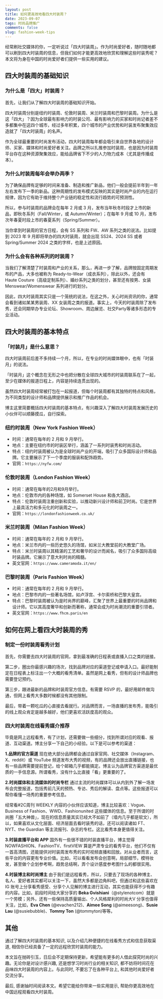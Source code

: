 ```yaml
---
layout: post
title: 如何更高效地看四大时装周？
date: 2023-09-07
tags: 时尚品牌推广
comments: false
slug: fashion-week-tips
---
```


经常刷社交媒体的你，一定听说过「四大时装周」。作为时尚爱好者，随时随地都可以刷到四大时装周的信息，但我们如何才能更高效地欣赏和理解这些时装秀呢？本文将为身在中国的时尚爱好者们提供一些实用的建议。

## 四大时装周的基础知识
### 为什么是「四大」时装周？
首先，让我们从了解四大时装周的基础知识开始。

四大时装周分别是纽约时装周、伦敦时装周、米兰时装周和巴黎时装周。为什么是这「四大」？因为全球最有影响力的时装公司、最有影响力的买家和时尚记者差不多都集中在这四个城市，经过多年积累，四个城市的产业优势和时装发布聚集效应造就了「四大时装周」的名声。

作为全球最重要的时尚发布活动，四大时装周每年都会吸引来自世界各地的设计师、买家、媒体和时尚爱好者关注。品牌之所以扎推参加时装周，也是因为时装周平台存在这种资源聚集效应，能给品牌省下不少的人力物力成本（尤其是传播成本）。

### 为什么时装周每年会举办两季？
为了确保品牌有足够的时间来准备、制造和推广新品，他们一般会提前半年到一年左右发布下一季的新品。这种周期性的发布模式反映的其实是时尚产业的内在运行规律，因为它有助于维持整个产业链的稳定性和流行趋势的可预测性。

所以，参与时装周的品牌会在每年 2 月或 3 月，发布当年秋冬时段才上市的新品，即秋冬系列（Fall/Winter，或 Autumn/Winter）；在每年 9 月或 10 月，发布次年春夏时段上市的春夏系列（Spring/Summer）。

当你拿到时装周的官方日程，会有 SS 系列和 FW、AW 系列之类的说法。比如提到 2023 年 9 月即将举办的四大时装周，就会出现 SS24、2024 SS 或者 Spring/Summer 2024 之类的字样，也是上述原因。

### 为什么会有各种系列的时装周？
当我们了解清楚了时装周和产业的关系，那么，再进一步了解，品牌按固定周期发布的产品，大多也被称为 Ready-to-Wear（成衣系列），除此以外，还会有 Haute Couture（高级定制系列）、婚纱系列之类的划分，甚至还有按男、女装 Menswear/Womenswear 系列进行的划分。

因此，四大时装周其实只是一个笼统的说法，在这之外，关心时尚资讯的你，通常会看到诸如某某男装周、XX 女装周之类的报道。事实上，今天的时装周除了发布秀，还会同期举办专业论坛、Showroom、周边展览、社交Party等诸多形态的专业活动。

## 四大时装周的基本特点
### 「时装月」是什么意思？
四大时装周前后差不多持续一个月，所以，在专业的时尚媒体眼中，也有「时装月」的说法。

「时装月」这个概念在无形之中也把分散在全球四大城市的时装周联系在了一起，至少在媒体的报道日程上，内容是持续连贯出现的。

虽然四大时装周经常被打包在一起报道，但每个时装周都有其独特的特点和风格，为不同类型的设计师和品牌提供展示和推广作品的机会。

博主这里简要概括四大时装周的基本特点，有兴趣深入了解四大时装周发展历史的小伙伴可以顺藤摸瓜，自行探索。

### 纽约时装周（New York Fashion Week）
   - 时间：通常在每年的 2 月和 9 月举行。
   - 地点：主要在纽约市的时装区举行，涵盖了一系列时装秀和时尚活动。
   - 特点：纽约时装周被认为是全球时尚产业的开端，吸引了众多国际设计师和品牌。它主要展示了下一个季度的服装和配饰趋势。
   - 官网：`https://nyfw.com/`

### 伦敦时装周（London Fashion Week）
   - 时间：通常在每年的2月和9月举行。
   - 地点：伦敦市内的各种场馆，如 Somerset House 和各大酒店。
   - 特点：伦敦时装周注重创新和实验，以推动新兴设计师和前卫时尚。它是世界上最具活力和多元化的时装周之一。   
   - 官网：`https://londonfashionweek.co.uk/`

### 米兰时装周（Milan Fashion Week）
   - 时间：通常在每年的 2 月和 9 月举行。
   - 地点：米兰市内的一些历史悠久的场馆，如米兰大教堂前的大教堂广场。
   - 特点：米兰时装周以其精湛的工艺和奢华的设计而闻名，吸引了众多国际高级时装品牌。它展示了意大利时尚的精髓。   
   - 英文官网：`https://www.cameramoda.it/en/`

### 巴黎时装周（Paris Fashion Week）
   - 时间：通常在每年的 2 月和 9 月举行。
   - 地点：巴黎市内的一些著名场馆，如卢浮宫、卡尔索桥和巴黎大皇宫。
   - 特点：巴黎时装周被认为是时尚界的巅峰，汇聚了世界上最重要的时尚品牌和设计师。它以其高度奢华和创新而著称，通常会成为时尚潮流的重要引领者。
   - 英文官网：`https://www.fhcm.paris/en`

## 如何在网上看四大时装周的秀
### 制定一份时装周看秀计划
首先，你需要去四大时装周的官网，拿到最准确的日程表或直播入口之类的链接。

第二步，圈出你最感兴趣的场次，找到品牌对应的渠道登记或申请入口。最好能制定在日程表上标注出一个大概的看秀清单。虽然是网上看秀，但有的设计师品牌也需要登记预约。

第三步，跟进最新的品牌和时装周官方信息。有需要 RSVP 的，最好用邮件做沟通，但网上看秀大多数时候都没有其他限制。

最后，带着一颗吃瓜的心直接去看就行。对品牌而言，一场直播的发布秀，能吸引的线上观众肯定是越多越好，他们更喜欢活跃度高的观众。

### 四大时装周在线看秀媒介推荐
毕竟是网上远程看秀，有了计划，还需要做一些细分，找到所谓对应的观看、报道、互动渠道。博主分享一下自己的小经验。以下是可以参考的渠道：

**1.品牌的官方渠道**
现在绝大部分品牌都会通过自家官网、社交媒体（Instagram、X、reddit）或 YouTube 频道发布大秀的视频，有的品牌还会放出直播链接，也有一些品牌需要提前登记，给个邮箱几乎都能搞定。博主认为品牌官方渠道是最优质的一手信息源。所谓看秀，没有什么比直接「看」更重要的了。

**2.时尚媒体和主流媒体的时尚专栏**
通过主流的时尚媒体可以从内到外了解一场发布会完整报道，包括秀前几天的预热、专访、秀后的解读、盘点等。这些报道可以帮你看懂一场秀的重要参考信息。

经常看#2C周刊 WEEKLY 内容的小伙伴应该知道，博主比较喜欢：Vogue、Business of Fashion、WWD、Fashionunited 这些媒体的信息。至于所谓的时尚圈「五大神兽」，现在的信息质量其实已经大不如前了（墙内几乎都是软文），所以，如果喜欢从文化层面、经济层面去看时装秀的话，还可以阅读诸如 FT、NYT、the Guardian 等主流报刊、杂志的专栏。这比看秀本身更值得关注。

**3.时装直播平台和 APP**
国外有一些很不错的时装直播平台，博主觉得 NOWFASHION、FashionTV、firstVIEW 算是严肃专业的看秀平台，他们不仅有一首高清图，还能提供对时装周发布秀的实时视频直播和回放。对从业者而言，这些平台的内容更有专业价值。比如，可以看看发布会创意啊，局部细节，模特妆发，甚至做个企划参考啊，趋势总结啊，弄个设计感度参考图什么的都很实用。

**4.时装博主和时尚博主**
由于我们是远程看秀，所以，只要去了现场的各种博主、名人、爱好者其实都可以关注一下，虽然大多都是边角料吧，但通过和这些喜欢在 IG 账号上分享看秀感受、分享个人见解的博主进行互动，其实也能获得不少有趣的内容。比如，前段时间给大家分享的 **Beka Gvishiani**（@stylenotcom）就是一个劳模；另外，还有一些保持高质量输出、个人风格犀利的时尚大V 分享也值得关注，比如，**Eva Chen** (@evachen212)、**Aimee Song** (@aimeesong)、**Susie Lau** (@susiebubble)、**Tommy Ton** (@tommyton)等等。

## 其他
通过了解四大时装周的基本知识, 以及介绍几种便捷的在线看秀方式和信息获取渠道, 相信你已经具备了一定的远程欣赏时装周的能力。

本文旨在抛砖引玉，日后会不定期保持更新，希望能有更多的人借此探究时尚的兴趣。无论你是对设计感兴趣, 还是想学习时尚行业的相关知识, 都不妨将时间花在品味四大时装周的内容上。与此同时, 不要忘了在各种平台上, 和其他时尚爱好者交流分享。

最后, 感谢抽时间阅读本文。希望它能给你带来一些实用提示, 帮助你更高效地在中国远程观看四大时装周。
